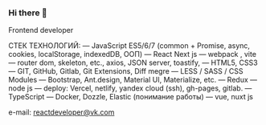 ### Hi there 👋

Frontend developer

СТЕК ТЕХНОЛОГИЙ:
— JavaScript ES5/6/7 (common + Promise, async, cookies,  localStorage, indexedDB, ООП)
— React Next js 
— webpack , vite
— router dom, skeleton, etc., axios, JSON server, toastify,
— HTML5, CSS3
— GIT, GitHub, Gitlab, Git Extensions, Diff megre
— LESS / SASS / CSS Modules
— Bootstrap, Ant.design, Material UI, Materialize, etc.
— Redux
— node js
— deploy: Vercel, netlify, yandex cloud (ssh), gh-pages, gitlab.
— TypeScript
— Docker, Dozzle, Elastic (понимание работы)
— vue, nuxt js

e-mail: reactdeveloper@vk.com

## 

